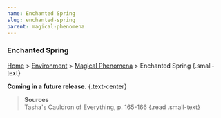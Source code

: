 ```yaml
---
name: Enchanted Spring
slug: enchanted-spring
parent: magical-phenomena
---
```

### Enchanted Spring
[Home](dm-operations-center) > [Environment](environment-menu) > [Magical Phenomena](magical-phenomena) > Enchanted Spring {.small-text}

**Coming in a future release.** {.text-center}


> **Sources** <br/>
> Tasha's Cauldron of Everything, p. 165-166
{.read .small-text}